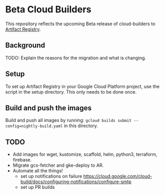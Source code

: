 # Beta Cloud Builders

This repository reflects the upcoming Beta release of cloud-builders to
[Artifact Registry](https://cloud.google.com/artifact-registry).

## Background

TODO: Explain the reasons for the migration and what is changing.

## Setup

To set up Artifact Registry in your Google Cloud Platform project, use the
script in the setup directory. This only needs to be done once.

## Build and push the images

Build and push all images by running:
`gcloud builds submit --config=nightly-build.yaml`
in this directory.

## TODO

- Add images for wget, kustomize, scaffold, helm, python3, terraform, firebase.
- Migrate gcs-fetcher and gke-deploy to AR.
- Automate all the things!
    - set up notifications on failure https://cloud.google.com/cloud-build/docs/configuring-notifications/configure-smtp
    - set up PR builds
